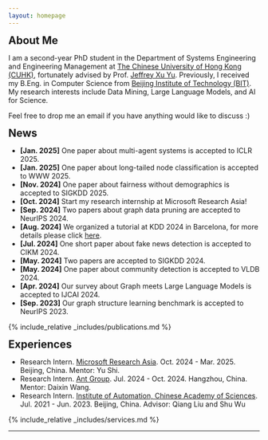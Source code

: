 ```yaml
---
layout: homepage
---
```


<!-- ## Biography -->

<h2 id="aboutme" style="margin: 2px 0px 0px;">About Me</h2>

I am a second-year PhD student in the Department of Systems Engineering and Engineering Management at [The Chinese University of Hong Kong (CUHK)](https://www.cuhk.edu.hk/chinese/index.html), fortunately advised by Prof. [Jeffrey Xu Yu](https://www.se.cuhk.edu.hk/people/academic-staff/prof-yu-xu-jeffrey/). Previously, I received my B.Eng. in Computer Science from [Beijing Institute of Technology (BIT)](https://www.bit.edu.cn/). My research interests include Data Mining, Large Language Models, and AI for Science.

Feel free to drop me an email if you have anything would like to discuss :)

<h2 id="news" style="margin: 2px 0px 0px;">News</h2>
<nav>
  <ul>
    <li><strong>[Jan. 2025]</strong> One paper about multi-agent systems is accepted to ICLR 2025. </li>
    <li><strong>[Jan. 2025]</strong> One paper about long-tailed node classification is accepted to WWW 2025. </li>
    <li><strong>[Nov. 2024]</strong> One paper about fairness without demographics is accepted to SIGKDD 2025. </li>
    <li><strong>[Oct. 2024]</strong> Start my research internship at Microsoft Research Asia! </li>
    <li><strong>[Sep. 2024]</strong> Two papers about graph data pruning are accepted to NeurIPS 2024. </li>
    <li><strong>[Aug. 2024]</strong> We organized a tutorial at KDD 2024 in Barcelona, for more details please click <a href="https://graph-intelligence.github.io/">here</a>. </li>
    <li><strong>[Jul. 2024]</strong> One short paper about fake news detection is accepted to CIKM 2024. </li>
    <li><strong>[May. 2024]</strong> Two papers are accepted to SIGKDD 2024. </li>
    <li><strong>[May. 2024]</strong> One paper about community detection is accepted to VLDB 2024. </li>
    <li><strong>[Apr. 2024]</strong> Our survey about Graph meets Large Language Models is accepted to IJCAI 2024. </li>
    <li><strong>[Sep. 2023]</strong> Our graph structure learning benchmark is accepted to NeurIPS 2023. </li>
  </ul>
</nav>

<!-- My research interests include -->

<!-- <!-- * **Psychology of Language Models**: understanding how large language models develope reasoning capabilities and  -->

<!-- * **Generalization**: 

* **Applications**:  -->


{% include_relative _includes/publications.md %}

<h2 id="experience" style="margin: 2px 0px 0px;">Experiences</h2>

<ul>
  <li>Research Intern. <a href="https://www.microsoft.com/en-us/research/lab/microsoft-research-asia/">Microsoft Research Asia</a>. Oct. 2024 - Mar. 2025. Beijing, China. Mentor: Yu Shi.</li>
  <li>Research Intern. <a href="https://www.antgroup.com/en">Ant Group</a>. Jul. 2024 - Oct. 2024. Hangzhou, China. Mentor: Daixin Wang.</li>
  <li>Research Intern. <a href="http://english.ia.cas.cn/">Institute of Automation, Chinese Academy of Sciences</a>. Jul. 2021 - Jun. 2023. Beijing, China. Advisor: Qiang Liu and Shu Wu</li>
</ul>

{% include_relative _includes/services.md %}


---
<div style="width: 40%; margin: 0 auto;">
<script type="text/javascript" id="clustrmaps" src="//clustrmaps.com/map_v2.js?d=8MJ4aEEf-KcwZje3zPu4G4P06CTw37UHKD4bJNP545c&cl=ffffff&w=a"></script>
</div>
